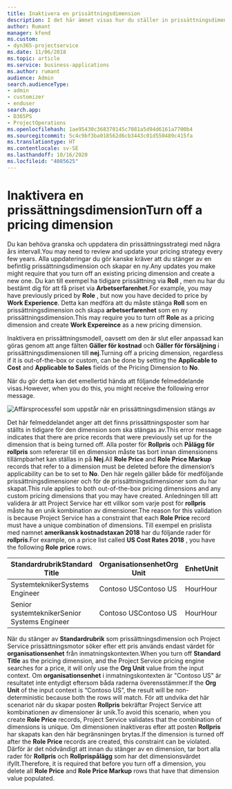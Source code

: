 ```yaml
---
title: Inaktivera en prissättningsdimension
description: I det här ämnet visas hur du ställer in prissättningsdimensioner i Project Service-lösningen.
author: Rumant
manager: kfend
ms.custom:
- dyn365-projectservice
ms.date: 11/06/2018
ms.topic: article
ms.service: business-applications
ms.author: rumant
audience: Admin
search.audienceType:
- admin
- customizer
- enduser
search.app:
- D365PS
- ProjectOperations
ms.openlocfilehash: 1ae95430c368370145c7081a5d94d6161a7700b4
ms.sourcegitcommit: 5c4c9bf3ba018562d6cb3443c01d550489c415fa
ms.translationtype: HT
ms.contentlocale: sv-SE
ms.lasthandoff: 10/16/2020
ms.locfileid: "4085625"
---
```

# <a name="turn-off-a-pricing-dimension"></a><span data-ttu-id="017f2-103">Inaktivera en prissättningsdimension</span><span class="sxs-lookup"><span data-stu-id="017f2-103">Turn off a pricing dimension</span></span>

<span data-ttu-id="017f2-104">Du kan behöva granska och uppdatera din prissättningsstrategi med några års intervall.</span><span class="sxs-lookup"><span data-stu-id="017f2-104">You may need to review and update your pricing strategy every few years.</span></span> <span data-ttu-id="017f2-105">Alla uppdateringar du gör kanske kräver att du stänger av en befintlig prissättningsdimension och skapar en ny.</span><span class="sxs-lookup"><span data-stu-id="017f2-105">Any updates you make might require that you turn off an existing pricing dimension and create a new one.</span></span> <span data-ttu-id="017f2-106">Du kan till exempel ha tidigare prissättning via **Roll** , men nu har du bestämt dig för att få priset via **Arbetserfarenhet**.</span><span class="sxs-lookup"><span data-stu-id="017f2-106">For example, you may have previously priced by **Role** , but now you have decided to price by **Work Experience**.</span></span> <span data-ttu-id="017f2-107">Detta kan medföra att du måste stänga **Roll** som en prissättningsdimension och skapa **arbetserfarenhet** som en ny prissättningsdimension.</span><span class="sxs-lookup"><span data-stu-id="017f2-107">This may require you to turn off **Role** as a pricing dimension and create **Work Expereince** as a new pricing dimension.</span></span> 

<span data-ttu-id="017f2-108">Inaktivera en prissättningsmodell, oavsett om den är slut eller anpassad kan göras genom att ange fälten **Gäller för kostnad** och **Gäller för försäljning** i prissättningsdimensionen till **nej**.</span><span class="sxs-lookup"><span data-stu-id="017f2-108">Turning off a pricing dimension, regardless if it is out-of-the-box or custom, can be done by setting the **Applicable to Cost** and **Applicable to Sales** fields of the Pricing Dimension to **No**.</span></span>

<span data-ttu-id="017f2-109">När du gör detta kan det emellertid hända att följande felmeddelande visas.</span><span class="sxs-lookup"><span data-stu-id="017f2-109">However, when you do this, you might receive the following error message.</span></span>

![Affärsprocessfel som uppstår när en prissättningsdimension stängs av](media/Business-Process-Error.png)


<span data-ttu-id="017f2-111">Det här felmeddelandet anger att det finns prissättningsposter som har ställts in tidigare för den dimension som ska stängas av.</span><span class="sxs-lookup"><span data-stu-id="017f2-111">This error message indicates that there are price records that were previously set up for the dimension that is being turned off.</span></span> <span data-ttu-id="017f2-112">Alla poster för **Rollpris** och **Pålägg för rollpris** som refererar till en dimension måste tas bort innan dimensionens tillämpbarhet kan ställas in på **Nej**.</span><span class="sxs-lookup"><span data-stu-id="017f2-112">All **Role Price** and **Role Price Markup** records that refer to a dimension must be deleted before the dimension’s applicability can be to set to **No**.</span></span> <span data-ttu-id="017f2-113">Den här regeln gäller både för medföljande prissättningsdimensioner och för de prissättningsdimensioner som du har skapat.</span><span class="sxs-lookup"><span data-stu-id="017f2-113">This rule applies to both out-of-the-box pricing dimensions and any custom pricing dimensions that you may have created.</span></span> <span data-ttu-id="017f2-114">Anledningen till att validera är att Project Service har ett villkor som varje post för **rollpris** måste ha en unik kombination av dimensioner.</span><span class="sxs-lookup"><span data-stu-id="017f2-114">The reason for this validation is because Project Service has a constraint that each **Role Price** record must have a unique combination of dimensions.</span></span> <span data-ttu-id="017f2-115">Till exempel en prislista med namnet **amerikansk kostnadstaxan 2018** har du följande rader för **rollpris**.</span><span class="sxs-lookup"><span data-stu-id="017f2-115">For example, on a price list called **US Cost Rates 2018** , you have the following **Role price** rows.</span></span> 

| <span data-ttu-id="017f2-116">Standardrubrik</span><span class="sxs-lookup"><span data-stu-id="017f2-116">Standard Title</span></span>         | <span data-ttu-id="017f2-117">Organisationsenhet</span><span class="sxs-lookup"><span data-stu-id="017f2-117">Org Unit</span></span>    |<span data-ttu-id="017f2-118">Enhet</span><span class="sxs-lookup"><span data-stu-id="017f2-118">Unit</span></span>   |<span data-ttu-id="017f2-119">Pris</span><span class="sxs-lookup"><span data-stu-id="017f2-119">Price</span></span>  |<span data-ttu-id="017f2-120">Valuta</span><span class="sxs-lookup"><span data-stu-id="017f2-120">Currency</span></span>  |
| -----------------------|-------------|-------|-------|----------|
| <span data-ttu-id="017f2-121">Systemtekniker</span><span class="sxs-lookup"><span data-stu-id="017f2-121">Systems Engineer</span></span>|<span data-ttu-id="017f2-122">Contoso US</span><span class="sxs-lookup"><span data-stu-id="017f2-122">Contoso US</span></span>|<span data-ttu-id="017f2-123">Hour</span><span class="sxs-lookup"><span data-stu-id="017f2-123">Hour</span></span>| <span data-ttu-id="017f2-124">100</span><span class="sxs-lookup"><span data-stu-id="017f2-124">100</span></span>|<span data-ttu-id="017f2-125">USD</span><span class="sxs-lookup"><span data-stu-id="017f2-125">USD</span></span>|
| <span data-ttu-id="017f2-126">Senior systemtekniker</span><span class="sxs-lookup"><span data-stu-id="017f2-126">Senior Systems Engineer</span></span>|<span data-ttu-id="017f2-127">Contoso US</span><span class="sxs-lookup"><span data-stu-id="017f2-127">Contoso US</span></span>|<span data-ttu-id="017f2-128">Hour</span><span class="sxs-lookup"><span data-stu-id="017f2-128">Hour</span></span>| <span data-ttu-id="017f2-129">150</span><span class="sxs-lookup"><span data-stu-id="017f2-129">150</span></span>| <span data-ttu-id="017f2-130">USD</span><span class="sxs-lookup"><span data-stu-id="017f2-130">USD</span></span>|


<span data-ttu-id="017f2-131">När du stänger av **Standardrubrik** som prissättningsdimension och Project Service prissättningsmotor söker efter ett pris används endast värdet för **organisationsenhet** från inmatningskontexten.</span><span class="sxs-lookup"><span data-stu-id="017f2-131">When you turn off **Standard Title** as the pricing dimension, and the Project Service pricing engine searches for a price, it will only use the **Org Unit** value from the input context.</span></span> <span data-ttu-id="017f2-132">Om **organisationsenhet** i inmatningskontexten är "Contoso US" är resultatet inte entydigt eftersom båda raderna överensstämmer.</span><span class="sxs-lookup"><span data-stu-id="017f2-132">If the **Org Unit** of the input context is “Contoso US”, the result will be non-deterministic because both the rows will match.</span></span> <span data-ttu-id="017f2-133">För att undvika det här scenariot när du skapar posten **Rollpris** bekräftar Project Service att kombinationen av dimensioner är unik.</span><span class="sxs-lookup"><span data-stu-id="017f2-133">To avoid this scenario, when you create **Role Price** records, Project Service validates that the combination of dimensions is unique.</span></span> <span data-ttu-id="017f2-134">Om dimensionen inaktiveras efter att posten **Rollpris** har skapats kan den här begränsningen brytas.</span><span class="sxs-lookup"><span data-stu-id="017f2-134">If the dimension is turned off after the **Role Price** records are created, this constraint can be violated.</span></span> <span data-ttu-id="017f2-135">Därför är det nödvändigt att innan du stänger av en dimension, tar bort alla rader för **Rollpris** och **Rollprispålägg** som har det dimensionsvärdet ifyllt.</span><span class="sxs-lookup"><span data-stu-id="017f2-135">Therefore, it is required that before you turn off a dimension, you delete all **Role Price** and **Role Price Markup** rows that have that dimension value populated.</span></span>

